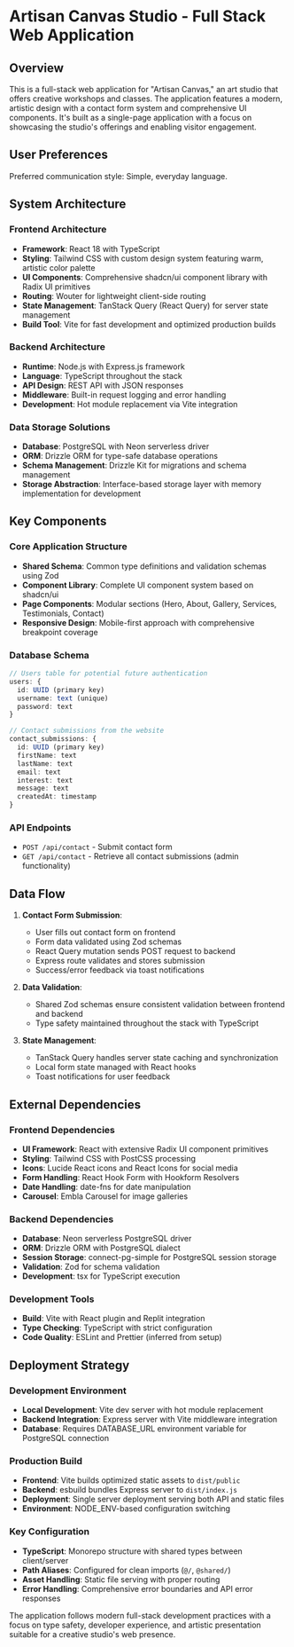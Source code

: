 # Artisan Canvas Studio - Full Stack Web Application

## Overview

This is a full-stack web application for "Artisan Canvas," an art studio that offers creative workshops and classes. The application features a modern, artistic design with a contact form system and comprehensive UI components. It's built as a single-page application with a focus on showcasing the studio's offerings and enabling visitor engagement.

## User Preferences

Preferred communication style: Simple, everyday language.

## System Architecture

### Frontend Architecture
- **Framework**: React 18 with TypeScript
- **Styling**: Tailwind CSS with custom design system featuring warm, artistic color palette
- **UI Components**: Comprehensive shadcn/ui component library with Radix UI primitives
- **Routing**: Wouter for lightweight client-side routing
- **State Management**: TanStack Query (React Query) for server state management
- **Build Tool**: Vite for fast development and optimized production builds

### Backend Architecture
- **Runtime**: Node.js with Express.js framework
- **Language**: TypeScript throughout the stack
- **API Design**: REST API with JSON responses
- **Middleware**: Built-in request logging and error handling
- **Development**: Hot module replacement via Vite integration

### Data Storage Solutions
- **Database**: PostgreSQL with Neon serverless driver
- **ORM**: Drizzle ORM for type-safe database operations
- **Schema Management**: Drizzle Kit for migrations and schema management
- **Storage Abstraction**: Interface-based storage layer with memory implementation for development

## Key Components

### Core Application Structure
- **Shared Schema**: Common type definitions and validation schemas using Zod
- **Component Library**: Complete UI component system based on shadcn/ui
- **Page Components**: Modular sections (Hero, About, Gallery, Services, Testimonials, Contact)
- **Responsive Design**: Mobile-first approach with comprehensive breakpoint coverage

### Database Schema
```typescript
// Users table for potential future authentication
users: {
  id: UUID (primary key)
  username: text (unique)
  password: text
}

// Contact submissions from the website
contact_submissions: {
  id: UUID (primary key)
  firstName: text
  lastName: text
  email: text
  interest: text
  message: text
  createdAt: timestamp
}
```

### API Endpoints
- `POST /api/contact` - Submit contact form
- `GET /api/contact` - Retrieve all contact submissions (admin functionality)

## Data Flow

1. **Contact Form Submission**:
   - User fills out contact form on frontend
   - Form data validated using Zod schemas
   - React Query mutation sends POST request to backend
   - Express route validates and stores submission
   - Success/error feedback via toast notifications

2. **Data Validation**:
   - Shared Zod schemas ensure consistent validation between frontend and backend
   - Type safety maintained throughout the stack with TypeScript

3. **State Management**:
   - TanStack Query handles server state caching and synchronization
   - Local form state managed with React hooks
   - Toast notifications for user feedback

## External Dependencies

### Frontend Dependencies
- **UI Framework**: React with extensive Radix UI component primitives
- **Styling**: Tailwind CSS with PostCSS processing
- **Icons**: Lucide React icons and React Icons for social media
- **Form Handling**: React Hook Form with Hookform Resolvers
- **Date Handling**: date-fns for date manipulation
- **Carousel**: Embla Carousel for image galleries

### Backend Dependencies
- **Database**: Neon serverless PostgreSQL driver
- **ORM**: Drizzle ORM with PostgreSQL dialect
- **Session Storage**: connect-pg-simple for PostgreSQL session storage
- **Validation**: Zod for schema validation
- **Development**: tsx for TypeScript execution

### Development Tools
- **Build**: Vite with React plugin and Replit integration
- **Type Checking**: TypeScript with strict configuration
- **Code Quality**: ESLint and Prettier (inferred from setup)

## Deployment Strategy

### Development Environment
- **Local Development**: Vite dev server with hot module replacement
- **Backend Integration**: Express server with Vite middleware integration
- **Database**: Requires DATABASE_URL environment variable for PostgreSQL connection

### Production Build
- **Frontend**: Vite builds optimized static assets to `dist/public`
- **Backend**: esbuild bundles Express server to `dist/index.js`
- **Deployment**: Single server deployment serving both API and static files
- **Environment**: NODE_ENV-based configuration switching

### Key Configuration
- **TypeScript**: Monorepo structure with shared types between client/server
- **Path Aliases**: Configured for clean imports (`@/`, `@shared/`)
- **Asset Handling**: Static file serving with proper routing
- **Error Handling**: Comprehensive error boundaries and API error responses

The application follows modern full-stack development practices with a focus on type safety, developer experience, and artistic presentation suitable for a creative studio's web presence.
